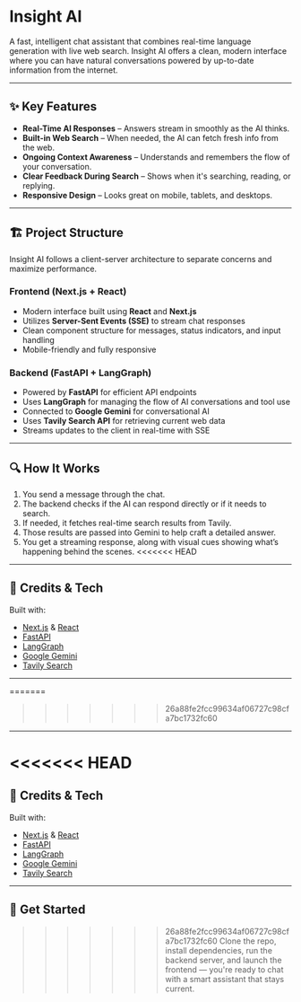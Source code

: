 # Insight AI

A fast, intelligent chat assistant that combines real-time language generation with live web search. Insight AI offers a clean, modern interface where you can have natural conversations powered by up-to-date information from the internet.

---

## ✨ Key Features

- **Real-Time AI Responses** – Answers stream in smoothly as the AI thinks.
- **Built-in Web Search** – When needed, the AI can fetch fresh info from the web.
- **Ongoing Context Awareness** – Understands and remembers the flow of your conversation.
- **Clear Feedback During Search** – Shows when it's searching, reading, or replying.
- **Responsive Design** – Looks great on mobile, tablets, and desktops.

---

## 🏗️ Project Structure

Insight AI follows a client-server architecture to separate concerns and maximize performance.

### Frontend (Next.js + React)

- Modern interface built using **React** and **Next.js**
- Utilizes **Server-Sent Events (SSE)** to stream chat responses
- Clean component structure for messages, status indicators, and input handling
- Mobile-friendly and fully responsive

### Backend (FastAPI + LangGraph)

- Powered by **FastAPI** for efficient API endpoints
- Uses **LangGraph** for managing the flow of AI conversations and tool use
- Connected to **Google Gemini** for conversational AI
- Uses **Tavily Search API** for retrieving current web data
- Streams updates to the client in real-time with SSE

---

## 🔍 How It Works

1. You send a message through the chat.
2. The backend checks if the AI can respond directly or if it needs to search.
3. If needed, it fetches real-time search results from Tavily.
4. Those results are passed into Gemini to help craft a detailed answer.
5. You get a streaming response, along with visual cues showing what’s happening behind the scenes.
<<<<<<< HEAD

---

## 🙌 Credits & Tech

Built with:

- [Next.js](https://nextjs.org/) & [React](https://reactjs.org/)
- [FastAPI](https://fastapi.tiangolo.com/)
- [LangGraph](https://github.com/langchain-ai/langgraph)
- [Google Gemini](https://gemini.google.com/)
- [Tavily Search](https://www.tavily.com/)

---
=======
>>>>>>> 26a88fe2fcc99634af06727c98cfa7bc1732fc60

---

<<<<<<< HEAD
=======
## 🙌 Credits & Tech

Built with:

- [Next.js](https://nextjs.org/) & [React](https://reactjs.org/)
- [FastAPI](https://fastapi.tiangolo.com/)
- [LangGraph](https://github.com/langchain-ai/langgraph)
- [Google Gemini](https://gemini.google.com/)
- [Tavily Search](https://www.tavily.com/)

---

## 🚀 Get Started

>>>>>>> 26a88fe2fcc99634af06727c98cfa7bc1732fc60
Clone the repo, install dependencies, run the backend server, and launch the frontend — you're ready to chat with a smart assistant that stays current.
